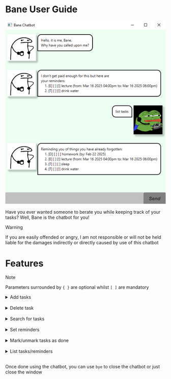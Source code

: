 # Bane User Guide

![UI](/docs/Ui.png)

Have you ever wanted someone to berate you while keeping track of your tasks? 
Well, Bane is the chatbot for you!

> [!WARNING]
> If you are easily offended or angry, I am not responsible or will not 
> be held liable for the damages indirectly or directly caused by use of this chatbot

# Features

> [!NOTE]
>  Parameters surrounded by `{ }` are optional whilst `[ ]` are mandatory

<details>
<summary> Add tasks </summary>

## Add Tasks

Add tasks you want to keep track to the list \
There are 3 types of tasks, `Todo`, `Deadline`, `Event`
 
### Todo

* Usage: `todo [taskname]`
* Example: `todo return book`

### Deadline

* Usage: `deadline [taskname] /by [date] {time}`
* Example: `deadline return book /by 16-1-2001 16:00`,
`deadline homework /by 17-08-2025`

### Event

* Usage: `deadline [taskname] /from [date] {time} /to [date] {time}`
* Example: `event return book /from 16-1-2001 16:00 /to 17-1-2001 17:00`

</details> <br/>
<details>
<summary>Delete task </summary>

## Delete task

Remove unwanted tasks from the task list

* Usage: `delete [index of task from list]`
* Example: `delete 2`


</details> <br/>
<details>
<summary> Search for tasks </summary>

## Search for tasks

You can search for tasks by its task name

* Usage: `find [keyword]`
* Example: `find return`

</details> <br/>

<details>
<summary>Set reminders </summary>

## Set Reminders

Set reminders that list when the chatbot starts up

* Usage: `mark reminder [index of task from list]`
* Example: `mark reminder 2`

</details> <br/>

<details>
<summary>Mark/unmark tasks as done </summary>

## Mark/unmark tasks as done

Mark tasks as done or unmark them as needed

### Mark

* Usage: `mark task [index of task from list]`
* Example: `mark task 2`

### Unmark

* Usage: `unmark task [index of task from list]`
* Example: `unmark task 4`

</details> <br/>

<details>
<summary>List tasks/reminders </summary>

## List tasks/reminders

List tasks or reminders that have been added to the chatbot

### Tasks

* Usage: `list tasks`

### Reminders

* Usage: `list reminders'

</details> <br/>

Once done using the chatbot, you can use `bye` to close the chatbot or just close the window
